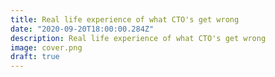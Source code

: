 ```yaml
---
title: Real life experience of what CTO's get wrong
date: "2020-09-20T18:00:00.284Z"
description: Real life experience of what CTO's get wrong
image: cover.png
draft: true
---
```


